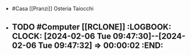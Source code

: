 - #Casa [[Pranzi]] Osteria Taiocchi
- TODO #Computer [[RCLONE]]
  :LOGBOOK:
  CLOCK: [2024-02-06 Tue 09:47:30]--[2024-02-06 Tue 09:47:32] =>  00:00:02
  :END:
	-